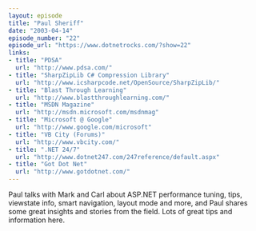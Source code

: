 ```yaml
---
layout: episode
title: "Paul Sheriff"
date: "2003-04-14"
episode_number: "22"
episode_url: "https://www.dotnetrocks.com/?show=22"
links:
- title: "PDSA"
  url: "http://www.pdsa.com/"
- title: "SharpZipLib C# Compression Library"
  url: "http://www.icsharpcode.net/OpenSource/SharpZipLib/"
- title: "Blast Through Learning"
  url: "http://www.blastthroughlearning.com/"
- title: "MSDN Magazine"
  url: "http://msdn.microsoft.com/msdnmag"
- title: "Microsoft @ Google"
  url: "http://www.google.com/microsoft"
- title: "VB City (Forums)"
  url: "http://www.vbcity.com/"
- title: ".NET 24/7"
  url: "http://www.dotnet247.com/247reference/default.aspx"
- title: "Got Dot Net"
  url: "http://www.gotdotnet.com/"
---
```


Paul talks with Mark and Carl about ASP.NET performance tuning, tips, viewstate info, smart navigation, layout mode and more, and Paul shares some great insights and stories from the field. Lots of great tips and information here.

